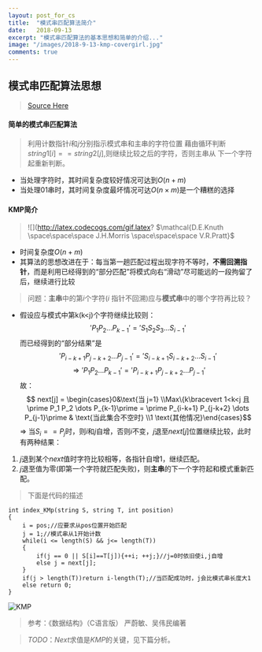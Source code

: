 ```yaml
---
layout: post_for_cs
title:  "模式串匹配算法简介"
date:   2018-09-13
excerpt: "模式串匹配算法的基本思想和简单的介绍..."
image: "/images/2018-9-13-kmp-covergirl.jpg"
comments: true
---
```


## 模式串匹配算法思想
> [Source Here](http://www.auroretech.com/computer-science/KMP-Algorithm/)
#### 简单的模式串匹配算法
> 利用计数指针$i$和$j$分别指示模式串和主串的字符位置
藉由循环判断$string1[ i ] == string2[ j ]$,则继续比较之后的字符，否则主串从
下一个字符起重新判断。

- 当处理字符时，其时间复杂度较好情况可达到$O(n+m)$
- 当处理$01$串时，其时间复杂度最坏情况可达$O(n \times m)$是一个糟糕的选择

#### KMP简介
>![](http://latex.codecogs.com/gif.latex? $\mathcal{D.E.Knuth \space\space\space J.H.Morris \space\space\space V.R.Pratt}$

- 时间复杂度$O(n+m)$
- 其算法的思想改进在于：每当第一趟匹配过程出现字符不等时，**不需回溯指针**，而是利用已经得到的“部分匹配”将模式向右“滑动”尽可能远的一段拘留了后，继续进行比较
> 问题：**主串**中的第$i$个字符($i$ 指针不回溯)应与**模式串**中的哪个字符再比较？

- 假设应与模式中第k(k<j)个字符继续比较则：
$$ \prime P_1 P_2 \dots P_{k-1}\prime = \prime S_1 S_2 S_3 \dots S_{i-1} \prime$$
而已经得到的“部分结果”是
$$ \prime P_{i-k+1} P_{j-k+2} \dots P_{j-1}\prime = \prime S_{i-k+1} S_{i-k+2} \dots S_{i-1} \prime$$
$$ \Longrightarrow   \prime P_1 P_2 \dots P_{k-1}\prime = \prime P_{i-k+1} P_{j-k+2} \dots P_{j-1}\prime $$
故：
$$ next[j] = \begin{cases}0&\text{当 j=1} \\Max\{k\bracevert 1<k<j 且 \prime P_1 P_2 \dots P_{k-1}\prime = \prime P_{i-k+1} P_{j-k+2} \dots P_{j-1}\prime & \text{当此集合不空时} \\1 \text{其他情况}\end{cases}$$
$\Longrightarrow$
当$S_i == P_j$时，则$i$和$j$自增，否则$i$不变，$j$退至$next[j]$位置继续比较，此时有两种结果：
1. $j$退到某个$next$值时字符比较相等，各指针自增$1$，继续匹配。
2. $j$退至值为零(即第一个字符就匹配失败)，则**主串**的下一个字符起和模式重新匹配。
> 下面是代码的描述
```
int index_KMp(string S, string T, int position)
{
    i = pos;//应要求从pos位置开始匹配
    j = 1;//模式串从1开始计数
    while(i <= length(S) && j<= length(T))
    {
        if(j == 0 || S[i]==T[j]){++i; ++j;}//j=0时依旧使i,j自增
        else j = next[j];
    }
    if(j > length(T))return i-length(T);//当匹配成功时，j会比模式串长度大1
    else return 0;
}
```
![KMP](http://www.auroretech.com/images/2018-9-12-kmp.jpg)
> 参考：《数据结构》（C语言版） 严蔚敏、吴伟民编著

> $TODO：Next$求值是$KMP$的关键，见下篇分析。
